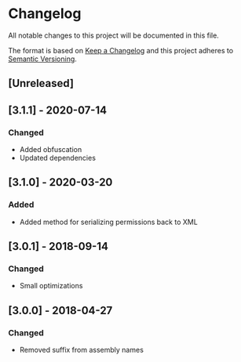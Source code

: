 # Changelog
All notable changes to this project will be documented in this file.

The format is based on [Keep a Changelog](http://keepachangelog.com/en/1.0.0/)
and this project adheres to [Semantic Versioning](http://semver.org/spec/v2.0.0.html).

## [Unreleased]

## [3.1.1] - 2020-07-14
### Changed
 - Added obfuscation
 - Updated dependencies

## [3.1.0] - 2020-03-20
### Added
 - Added method for serializing permissions back to XML

## [3.0.1] - 2018-09-14
### Changed
 - Small optimizations

## [3.0.0] - 2018-04-27
### Changed
 - Removed suffix from assembly names

